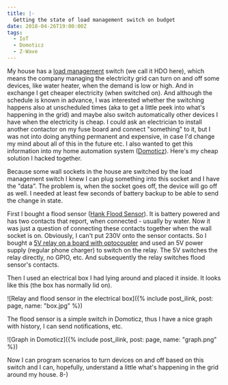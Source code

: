 ```yaml
---
title: |-
  Getting the state of load management switch on budget
date: 2018-04-26T19:00:00Z
tags:
  - IoT
  - Domoticz
  - Z-Wave
---
```

My house has a [load management][3] switch (we call it HDO here), which means the company managing the electricity grid can turn on and off some devices, like water heater, when the demand is low or high. And in exchange I get cheaper electricity (when switched on). And although the schedule is known in advance, I was interested whether the switching happens also at unscheduled times (aka to get a little peek into what's happening in the grid) and maybe also switch automatically other devices I have when the electricity is cheap. I could ask an electrician to install another contactor on my fuse board and connect "something" to it, but I was not into doing anything permanent and expensive, in case I'd change my mind about all of this in the future etc. I also wanted to get this information into my home automation system ([Domoticz][2]). Here's my cheap solution I hacked together.

<!-- excerpt -->

Because some wall sockets in the house are switched by the load management switch I knew I can plug something into this socket and I have the "data". The problem is, when the socket goes off, the device will go off as well. I needed at least few seconds of battery backup to be able to send the change in state.

First I bought a flood sensor ([Hank Flood Sensor][4]). It is battery powered and has two contacts that report, when connected - usually by water. Now it was just a question of connecting these contacts together when the wall socket is on. Obviously, I can't put 230V onto the sensor contacts. So I bought a [5V relay on a board with optocoupler][1] and used an 5V power supply (regular phone charger) to switch on the relay. The 5V switches the relay directly, no GPIO, etc. And subsequently the relay switches flood sensor's contacts.

Then I used an electrical box I had lying around and placed it inside. It looks like this (the box has normally lid on).

![Relay and flood sensor in the electrical box]({% include post_ilink, post: page, name: "box.jpg" %})

The flood sensor is a simple switch in Domoticz, thus I have a nice graph with history, I can send notifications, etc.

![Graph in Domoticz]({% include post_ilink, post: page, name: "graph.png" %})

Now I can program scenarios to turn devices on and off based on this switch and I can, hopefully, understand a little what's happening in the grid around my house. 8-)

[1]: https://www.ebay.com/sch/sis.html?_nkw=5V+10A+one+1+Channel+Relay+Module+With+optocoupler+For+PIC+AVR+DSP+ARM++Arduino&_id=310636242802&&_trksid=p2057872.m2749.l2658
[2]: http://www.domoticz.com
[3]: https://en.wikipedia.org/wiki/Load_management
[4]: https://smarterhome.sk/en/flood-sensors/hank-flood-sensor-442.html